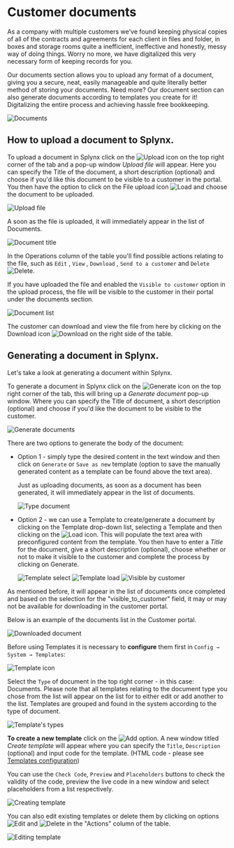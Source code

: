 Customer documents
==========

As a company with multiple customers we've found keeping physical copies of all of the contracts and agreements for each client in files and folder, in boxes and storage rooms quite a inefficient, ineffective and honestly, messy way of doing things. Worry no more, we have digitalized this very necessary form of keeping records for you.

Our documents section allows you to upload any format of a document, giving you a secure, neat, easily manageable and quite literally better method of storing your documents. Need more? Our document section can also generate documents according to templates you create for it! Digitalizing the entire process and achieving hassle free bookkeeping.

![Documents](documents.png)

## How to upload a document to Splynx.

To upload a document in Splynx click on the <icon class="image-icon">![Upload](upload_button.png)</icon> icon on the top right corner of the tab and a pop-up window *Upload file* will appear. Here you can specify the Title of the document, a short description (optional) and choose if you'd like this document to be visible to a customer in the portal. You then have the option to click on the File upload icon <icon class="image-icon">![Load](load_button.png)</icon> and choose the document to be uploaded.


![Upload file](upload_file.png)

A soon as the file is uploaded, it will immediately appear in the list of Documents.

![Document title](document_title.png)

In the Operations column of the table you'll find possible actions relating to the file, such as `Edit` , `View` , `Download` , `Send to a customer` and `Delete` <icon class="image-icon">![Delete](view_add_delete_edit_download_button.png)</icon>.


If you have uploaded the file and enabled the `Visible to customer` option in the upload process, the file will be visible to the customer in their portal under the documents section.

![Document list](documents_list.png)

The customer can download and view the file from here by clicking on the Download icon <icon class="image-icon">![Download](download_button1.png)</icon> on the right side of the table.



## Generating a document in Splynx.

Let's take a look at generating a document within Splynx.

To generate a document in Splynx click on the <icon class="image-icon">![Generate](generate_button.png)</icon> icon on the top right corner of the tab, this will bring up a *Generate document* pop-up window. Where you can specify the Title of document, a short description (optional) and choose if you'd like the document to be visible to the customer.

![Generate documents](generate_documents.png)

There are two options to generate the body of the document:

* Option 1 - simply type the desired content in the text window and then click on `Generate` or `Save as new` template (option to save the manually generated content as a template can be found above the text area).

  Just as uploading documents, as soon as a document has been generated, it will immediately appear in the list of documents.

  ![Type document](type_document.png)


* Option 2 - we can use a Template to create/generate a document by clicking on the Template drop-down list, selecting a Template and then clicking on the <icon class="image-icon">![Load](load_button1.png)</icon> icon. This will populate the text area with preconfigured content from the template. You then have to enter a *Title* for the document, give a short description (optional), choose whether or not to make it visible to the customer and complete the process by clicking on Generate.

  ![Template select](template_select.png)
  ![Template load](template_gen.png)
  ![Visible by customer](visible_by_customer.png)

As mentioned before, it will appear in the list of documents once completed and based on the selection for the "visible_to_customer" field, it may or may not be available for downloading in the customer portal.

Below is an example of the documents list in the Customer portal.

![Downloaded document](downloaded_doc.png)


Before using Templates it is necessary to **configure** them first  in `Config → System → Templates`:

![Template icon](template_menu_icon.png)

Select the `Type` of document in the top right corner - in this case: Documents. Please note that all templates relating to the document type you chose from the list will appear on the list for to either edit or add another to the list. Templates are grouped and found in the system according to the type of document.

![Template's types](template_types.png)


**To create a new template** click on the <icon class="image-icon">![Add](add_button.png)</icon> option. A new window titled *Create template* will appear where you can specify the `Title`, `Description` (optional) and input code for the template. (HTML code - please see [Templates configuration](configuration/system/templates/templates.md))

You can use the `Check Code`, `Preview` and `Placeholders` buttons to check the validity of the code, preview the live code in a new window and select placeholders from a list respectively.

![Creating template](create_template.png)

You can also edit existing templates or delete them by clicking on options ![Edit](edit_button.png) and ![Delete](delete_button.png) in the "Actions" column of the table.

![Editing template](template_edit_delete_actions.png)

